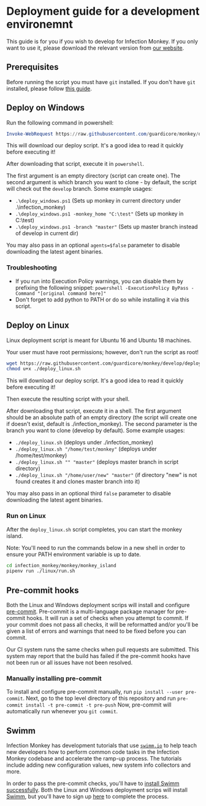 # Deployment guide for a development environemnt

This guide is for you if you wish to develop for Infection Monkey. If you only want to use it, please download the relevant version from [our website](https://infectionmonkey.com).

## Prerequisites

Before running the script you must have `git` installed. If you don't have `git` installed, please follow [this guide](https://git-scm.com/book/en/v2/Getting-Started-Installing-Git).

## Deploy on Windows

Run the following command in powershell:

```powershell
Invoke-WebRequest https://raw.githubusercontent.com/guardicore/monkey/develop/deployment_scripts/deploy_windows.ps1 -OutFile deploy_windows.ps1
```

This will download our deploy script. It's a good idea to read it quickly before executing it!

After downloading that script, execute it in  `powershell`.

The first argument is an empty directory (script can create one). The second argument is which branch you want to clone - by default, the script will check out the `develop` branch. Some example usages:

- `.\deploy_windows.ps1` (Sets up monkey in current directory under .\infection_monkey)
- `.\deploy_windows.ps1 -monkey_home "C:\test"` (Sets up monkey in C:\test)
- `.\deploy_windows.ps1 -branch "master"` (Sets up master branch instead of develop in current dir)

You may also pass in an optional `agents=$false` parameter to disable downloading the latest agent binaries.

### Troubleshooting

- If you run into Execution Policy warnings, you can disable them by prefixing the following snippet: `powershell -ExecutionPolicy ByPass -Command "[original command here]"`
- Don't forget to add python to PATH or do so while installing it via this script.

## Deploy on Linux

Linux deployment script is meant for Ubuntu 16 and Ubuntu 18 machines.

Your user must have root permissions; however, don't run the script as root!

```sh
wget https://raw.githubusercontent.com/guardicore/monkey/develop/deployment_scripts/deploy_linux.sh
chmod u+x ./deploy_linux.sh
```

This will download our deploy script. It's a good idea to read it quickly before executing it!

Then execute the resulting script with your shell.

After downloading that script, execute it in a shell. The first argument should be an absolute path of an empty directory (the script will create one if doesn't exist, default is ./infection_monkey). The second parameter is the branch you want to clone (develop by default). Some example usages:

- `./deploy_linux.sh` (deploys under ./infection_monkey)
- `./deploy_linux.sh "/home/test/monkey"` (deploys under /home/test/monkey)
- `./deploy_linux.sh "" "master"` (deploys master branch in script directory)
- `./deploy_linux.sh "/home/user/new" "master"` (if directory "new" is not found creates it and clones master branch into it)

You may also pass in an optional third `false` parameter to disable downloading the latest agent binaries.

### Run on Linux

After the `deploy_linux.sh` script completes, you can start the monkey island.

Note: You'll need to run the commands below in a new shell in order to ensure
your PATH environment variable is up to date.

```sh
cd infection_monkey/monkey/monkey_island
pipenv run ./linux/run.sh
```

## Pre-commit hooks

Both the Linux and Windows deployment scrips will install and configure
[pre-commit](https://pre-commit.com/). Pre-commit is a multi-language package
manager for pre-commit hooks. It will run a set of checks when you attempt to
commit. If your commit does not pass all checks, it will be reformatted and/or
you'll be given a list of errors and warnings that need to be fixed before you
can commit.

Our CI system runs the same checks when pull requests are submitted. This
system may report that the build has failed if the pre-commit hooks have not
been run or all issues have not been resolved.

### Manually installing pre-commit

To install and configure pre-commit manually, run `pip install --user
pre-commit`. Next, go to the top level directory of this repository and run
`pre-commit install -t pre-commit -t pre-push` Now, pre-commit will automatically run whenever you `git commit`.

## Swimm

Infection Monkey has development tutorials that use [`swimm.io`](https://swimm.io/) to help teach new developers how to perform common code tasks in the Infection Monkey codebase and accelerate the ramp-up process. The tutorials include adding new configuration values, new system info collectors and more.

In order to pass the pre-commit checks, you'll have to [install Swimm successfully](https://www.guardicore.com/infectionmonkey/docs/development/swimm/). Both the Linux and Windows deployment scrips will install [Swimm](https://swimm.io/), but you'll have to sign up [here](https://swimm.io/sign-beta) to complete the process.
